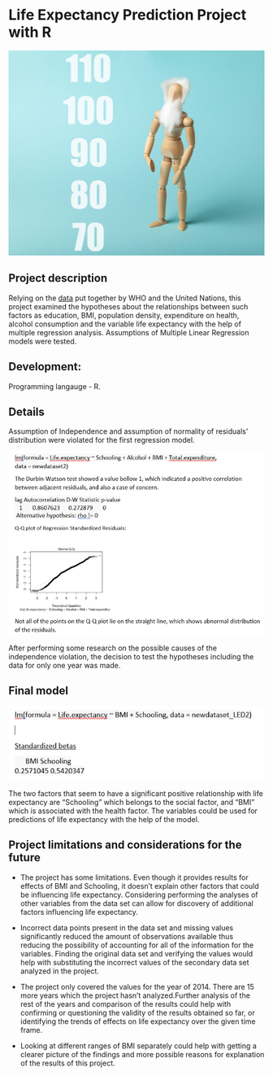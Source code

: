 # Life Expectancy Prediction Project with R

![picture](https://github.com/natacasey/Life_Expectancy_Prediction_Project_with_R/blob/master/_assets/life_expectancy_pic%20(1).jpg)

## Project description

Relying on the [data](https://www.kaggle.com/kumarajarshi/life-expectancy-who) put together by WHO and the United Nations, this project examined the hypotheses about the relationships between such factors as education, BMI, population density, expenditure on health, alcohol consumption and the variable life expectancy with the help of multiple regression analysis. 
Assumptions of Multiple Linear Regression models were tested. 

## Development:
Programming langauge - R. 

## Details 

Assumption of Independence and assumption of normality of residuals’ distribution were violated for the first regression model.

![violations](https://github.com/natacasey/Life_Expectancy_Prediction_Project_with_R/blob/master/_assets/violations.PNG)

After performing some research on the possible causes of the independence violation, the decision to test the hypotheses including the data for only one year was made. 

## Final model

![final model](https://github.com/natacasey/Life_Expectancy_Prediction_Project_with_R/blob/master/_assets/final_model.PNG)

The two factors that seem to have a significant positive relationship with life expectancy are “Schooling” which belongs to the social factor, and “BMI” which is associated with the health factor. 
The variables could be used for predictions of life expectancy with the help of the model. 

## Project limitations and considerations for the future

- The project has some limitations. Even though it provides results for effects of BMI and Schooling, it doesn’t explain other factors that could be influencing life expectancy. 
Considering performing the analyses of other variables from the data set can allow for discovery of additional factors influencing life expectancy.

- Incorrect data points present in the data set and missing values significantly reduced the amount of observations available thus reducing the possibility of accounting for all of the information for the variables. Finding the original data set and verifying the values would help with substituting the incorrect values of the secondary data set analyzed in the project.

- The project only covered the values for the year of 2014. There are 15 more years which the project hasn’t analyzed.Further analysis of the rest of the years and comparison of the results could help with confirming or questioning the validity of the results obtained so far, or identifying the trends of effects on life expectancy over the given time frame.

- Looking at different ranges of BMI separately could help with getting a clearer picture of the findings and more possible reasons for explanation of the results of this project.


















